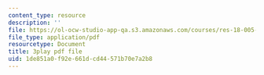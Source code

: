 ```yaml
---
content_type: resource
description: ''
file: https://ol-ocw-studio-app-qa.s3.amazonaws.com/courses/res-18-005-highlights-of-calculus-spring-2010/1de851a0f92e661dcd44571b70e7a2b8_tBBJ2TSTa1Q.pdf
file_type: application/pdf
resourcetype: Document
title: 3play pdf file
uid: 1de851a0-f92e-661d-cd44-571b70e7a2b8
---
```

